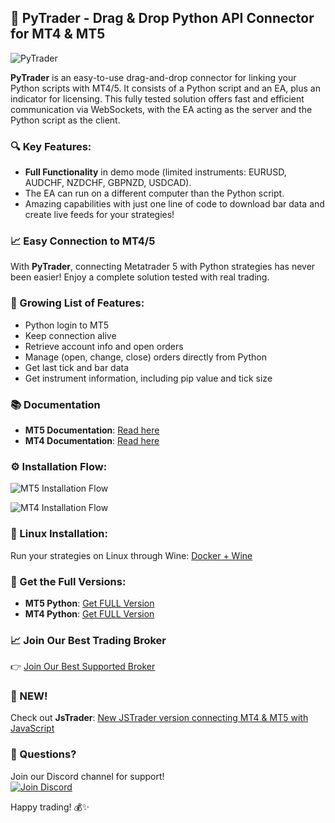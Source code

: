 ## 🚀 PyTrader - Drag & Drop Python API Connector for MT4 & MT5
![PyTrader](https://github.com/TheSnowGuru/PyTrader-python-mt5-trading-api-connector/blob/master/PyTrader-icon-small.png)

**PyTrader** is an easy-to-use drag-and-drop connector for linking your Python scripts with MT4/5. It consists of a Python script and an EA, plus an indicator for licensing. This fully tested solution offers fast and efficient communication via WebSockets, with the EA acting as the server and the Python script as the client.

### 🔍 Key Features:
- **Full Functionality** in demo mode (limited instruments: EURUSD, AUDCHF, NZDCHF, GBPNZD, USDCAD).
- The EA can run on a different computer than the Python script.
- Amazing capabilities with just one line of code to download bar data and create live feeds for your strategies!

### 📈 Easy Connection to MT4/5
With **PyTrader**, connecting Metatrader 5 with Python strategies has never been easier! Enjoy a complete solution tested with real trading.

### 🌟 Growing List of Features:
- Python login to MT5
- Keep connection alive
- Retrieve account info and open orders
- Manage (open, change, close) orders directly from Python
- Get last tick and bar data
- Get instrument information, including pip value and tick size

### 📚 Documentation
- **MT5 Documentation**: [Read here](https://github.com/TheSnowGuru/PyTrader-python-mt4-mt5-trading-api-connector-drag-n-drop/blob/master/Pytrader_API%20for%20MT5.pdf)
- **MT4 Documentation**: [Read here](https://github.com/TheSnowGuru/PyTrader-python-mt4-mt5-trading-api-connector-drag-n-drop/blob/master/Pytrader_API%20for%20MT4.pdf)

### ⚙️ Installation Flow:
![MT5 Installation Flow](https://github.com/TheSnowGuru/PyTrader-python-mt5-trading-api-connector/blob/master/Pytrader_API_installation_MT5.png "MT5 Installation Flow")

![MT4 Installation Flow](https://github.com/TheSnowGuru/PyTrader-python-mt5-trading-api-connector/blob/master/Pytrader_API_installation_MT4.png "MT4 Installation Flow")

### 🐧 Linux Installation:
Run your strategies on Linux through Wine: [Docker + Wine](https://hub.docker.com/r/scottyhardy/docker-wine/)

### 🔗 Get the Full Versions:
- **MT5 Python**: [Get FULL Version](https://www.mql5.com/en/market/product/58259)
- **MT4 Python**: [Get FULL Version](https://www.mql5.com/en/market/product/58254)

### 📈 Join Our Best Trading Broker
👉 [Join Our Best Supported Broker](https://track.deriv.be/_ftmJINnYNJE5TVC3w-F7AGNd7ZgqdRLk/4/)

### 🎉 NEW!
Check out **JsTrader**: [New JSTrader version connecting MT4 & MT5 with JavaScript](https://github.com/TheSnowGuru/JsTrader)

### 💬 Questions?
Join our Discord channel for support!  
[![Join Discord](https://github.com/TheSnowGuru/PyTrader-python-mt4-mt5-trading-api-connector-drag-n-drop/blob/master/join.png)](https://discord.gg/wRMUNP8ERa)

Happy trading! 💰✨
